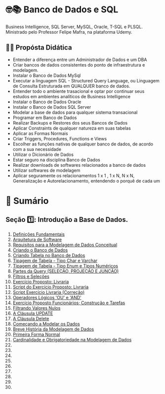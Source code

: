 # 🤓📚 Banco de Dados e SQL

Business Intelligence, SQL Server, MySQL, Oracle, T-SQL e PLSQL. Ministrado pelo Professor Felipe Mafra, na plataforma Udemy.

## 👩‍🏫 Propósta Didática

- Entender a diferença entre um Administrador de Dados e um DBA
- Criar bancos de dados consistentes do ponto de infraestrutura e modelagem.
- Instalar o Banco de Dados MySql
- Executar a linguagem SQL - Structured Query Language, ou Linguagem de Consulta Estruturada em QUALQUER banco de dados.
- Entender todo o ambiente trasacional e optar por continuar seus estudos em ambientes analíticos de Business Intelligence
- Instalar o Banco de Dados Oracle
- Instalar o Banco de Dados SQL Server
- Modelar a base de dados para qualquer sistema transacional
- Programar em Banco de Dados
- Realizar Backups e Restores dos seus Bancos de Dados
- Aplicar Constraints de qualquer natureza em suas tabelas
- Aplicar as Formas Normais
- Criar Triggers, Procedures, Functions e Views
- Escolher as funções nativas de qualquer banco de dados, de acordo com a sua necessidade
- Utilizar o Dicionário de Dados
- Estar seguro na disciplina Banco de Dados
- Realizar downloads de softwares relacionados a banco de dados
- Utilizar softwares de modelagem
- Aplicar seguramente os relacionamentos 1 x 1 , 1 x N, N x N, Generalização e Autorelacionamento, entendendo o porquê de cada um

# 📄 Sumário

## Seção 1️⃣: Introdução a Base de Dados.
1. [Definições Fundamentais](https://github.com/vinicius-maznar/Banco_de_Dados-e-SQL/blob/main/01-Definicoes_Fundamentais.md)
2. [Arquitetura de Software](https://github.com/vinicius-maznar/Banco_de_Dados-e-SQL/blob/main/02%20-%20Arquitetura%20de%20Software%20.md)
3. [Requisitos para a Modelagem de Dados Conceitual](https://github.com/vinicius-maznar/SQL-e-Banco-de-Dados/blob/main/03%20-%20Requisitos%20para%20Modelagem%20de%20Dados%20Conceitual.md)
4. [Criando o Banco de Dados](https://github.com/vinicius-maznar/SQL-e-Banco-de-Dados/blob/main/04%20-%20Criando%20o%20Banco%20de%20Dados.md)
5. [Criando Tabela no Banco de Dados](https://github.com/vinicius-maznar/SQL-e-Banco-de-Dados/blob/main/05%20-%20Criando%20Tabela%20no%20Banco%20de%20Dados.md)
6. [Tipagem de Tabela - Tipo Char e Varchar](https://github.com/vinicius-maznar/SQL-e-Banco-de-Dados/blob/main/06%20-%20Tipagem%20de%20Tabela%20-%20Tipo%20CHAR%20e%20VARCHAR.md)
7. [Tipagem de Tabela - Tipo Enum e Tipos Numéricos](https://github.com/vinicius-maznar/SQL-e-Banco-de-Dados/blob/main/07%20-%20Tipagem%20de%20Banco%20de%20Dados%20-%20Tipo%20ENUM%20e%20Tipos%20Num%C3%A9ricos.md)
8. [Partes da Query (SELEÇÃO, PROJEÇÃO E JUNÇÃO)](https://github.com/vinicius-maznar/SQL-e-Banco-de-Dados/blob/main/08%20-%20Partes%20da%20Query%20(SELE%C3%87%C3%83O%2C%20PROJE%C3%87%C3%83O%20E%20JUN%C3%87%C3%83O).md)
9. [Filtros e Seleções](https://github.com/vinicius-maznar/SQL-e-Banco-de-Dados/blob/main/09%20-%20FIltros%20e%20Sele%C3%A7%C3%B5es.md)
10. [Exercício Proposto: Livraria](https://github.com/vinicius-maznar/SQL-e-Banco-de-Dados/blob/main/10%20-%20Exerc%C3%ADcio%20Proposto%20Livraria.md)
11. [Script do Exercício Proposto: Livraria](https://github.com/vinicius-maznar/SQL-e-Banco-de-Dados/blob/main/11%20-%20Script%20do%20Exerc%C3%ADcio%20Proposto:%20Livraria.sql)
12. [Script Exercício Livraria (Correção)](https://github.com/vinicius-maznar/SQL-e-Banco-de-Dados/blob/main/12%20-%20Script%20Exerc%C3%ADcio%20Livraria%20(Corre%C3%A7%C3%A3o).sql)
13. [Operadores Lógicos 'OU' e 'AND'](https://github.com/vinicius-maznar/SQL-e-Banco-de-Dados/blob/main/13%20-%20Operadores%20L%C3%B3gicos.md)
14. [Exercício Proposto Funcionários; Construção e Tarefas](https://github.com/vinicius-maznar/SQL-e-Banco-de-Dados/blob/main/14%20-%20Exerc%C3%ADcio%20Proposto%20Funcionarios%3A%20Constru%C3%A7%C3%A3o%20e%20Terafas.sql)
15. [Filtrando Valores Nulos](https://github.com/vinicius-maznar/SQL-e-Banco-de-Dados/blob/main/15%20-%20Filtrando%20Valores%20Nulos.md)
16. [A Cláusula UPDATE](https://github.com/vinicius-maznar/SQL-e-Banco-de-Dados/blob/main/16%20-%20A%20Cl%C3%A1usula%20UPDATE.md)
17. [A Cláusula Delete](https://github.com/vinicius-maznar/SQL-e-Banco-de-Dados/blob/main/17%20-%20A%20Cl%C3%A1usula%20DELETE.md)
18. [Começando a Modelar os Dados](https://github.com/vinicius-maznar/SQL-e-Banco-de-Dados/blob/main/18%20-%20Come%C3%A7ando%20a%20Modelar%20os%20Dados.md)
19. [Breve História da Modelagem de Dados](https://github.com/vinicius-maznar/SQL-e-Banco-de-Dados/blob/main/19%20-%20Hist%C3%B3ria%20da%20Modelagem%20de%20Dados.md)
20. [Primeira Forma Normal](https://github.com/vinicius-maznar/SQL-e-Banco-de-Dados/blob/main/20%20-%20Primeira%20Forma%20Normal%20(1FN).md)
21. [Cardinalidade e Obrigatoriedade na Modelagem de Dados](https://github.com/vinicius-maznar/SQL-e-Banco-de-Dados/blob/main/21%20-%20Cardinalidade%20e%20Obrigatoriedade.md)
22. []()
23. []()
24. []()
25. []()
26. []()
27. []()
28. []()
29. []()
30. 
